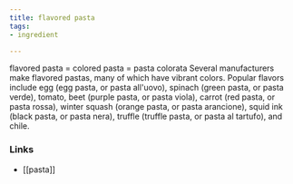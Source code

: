 ```yaml
---
title: flavored pasta
tags:
- ingredient

---
```

flavored pasta = colored pasta = pasta colorata Several manufacturers make flavored pastas, many of which have vibrant colors. Popular flavors include egg (egg pasta, or pasta all'uovo), spinach (green pasta, or pasta verde), tomato, beet (purple pasta, or pasta viola), carrot (red pasta, or pasta rossa), winter squash (orange pasta, or pasta arancione), squid ink (black pasta, or pasta nera), truffle (truffle pasta, or pasta al tartufo), and chile.

### Links

* [[pasta]]
